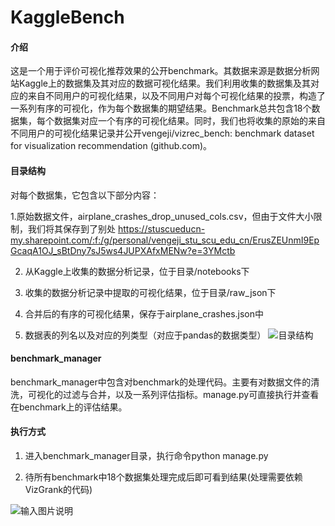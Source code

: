 # KaggleBench

#### 介绍
这是一个用于评价可视化推荐效果的公开benchmark。其数据来源是数据分析网站Kaggle上的数据集及其对应的数据可视化结果。我们利用收集的数据集及其对应的来自不同用户的可视化结果，以及不同用户对每个可视化结果的投票，构造了一系列有序的可视化，作为每个数据集的期望结果。Benchmark总共包含18个数据集，每个数据集对应一个有序的可视化结果。同时，我们也将收集的原始的来自不同用户的可视化结果记录并公开vengeji/vizrec_bench: benchmark dataset for visualization recommendation (github.com)。


#### 目录结构
 
对每个数据集，它包含以下部分内容：

1.原始数据文件，airplane_crashes_drop_unused_cols.csv，但由于文件大小限制，我们将其保存到了别处
https://stuscueducn-my.sharepoint.com/:f:/g/personal/vengeji_stu_scu_edu_cn/ErusZEUnmI9EpGcaqA1OJ_sBtDny7sJ5ws4JUPXAfxMENw?e=3YMctb

2.  从Kaggle上收集的数据分析记录，位于目录/notebooks下

3.  收集的数据分析记录中提取的可视化结果，位于目录/raw_json下

4.  合并后的有序的可视化结果，保存于airplane_crashes.json中

5.  数据表的列名以及对应的列类型（对应于pandas的数据类型）
![目录结构](https://images.gitee.com/uploads/images/2021/0617/211722_0fd772d2_9100839.png "fig1.png")


#### benchmark_manager 
benchmark_manager中包含对benchmark的处理代码。主要有对数据文件的清洗，可视化的过滤与合并，以及一系列评估指标。manage.py可直接执行并查看在benchmark上的评估结果。


#### 执行方式

1.  进入benchmark_manager目录，执行命令python manage.py

2.  待所有benchmark中18个数据集处理完成后即可看到结果(处理需要依赖VizGrank的代码)

![输入图片说明](https://images.gitee.com/uploads/images/2021/0617/213437_a669e5ce_9100839.png "fig4.png")
